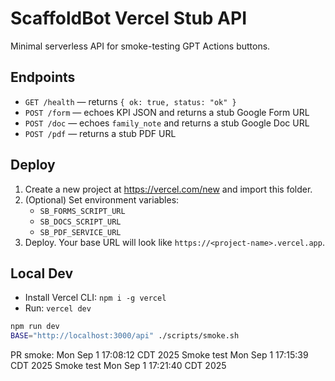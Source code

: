# ScaffoldBot Vercel Stub API

Minimal serverless API for smoke-testing GPT Actions buttons.

## Endpoints
- `GET /health` — returns `{ ok: true, status: "ok" }`
- `POST /form` — echoes KPI JSON and returns a stub Google Form URL
- `POST /doc` — echoes `family_note` and returns a stub Google Doc URL
- `POST /pdf` — returns a stub PDF URL

## Deploy
1. Create a new project at https://vercel.com/new and import this folder.
2. (Optional) Set environment variables:
   - `SB_FORMS_SCRIPT_URL`
   - `SB_DOCS_SCRIPT_URL`
   - `SB_PDF_SERVICE_URL`
3. Deploy. Your base URL will look like `https://<project-name>.vercel.app`.

## Local Dev
- Install Vercel CLI: `npm i -g vercel`
- Run: `vercel dev`


```bash
npm run dev
BASE="http://localhost:3000/api" ./scripts/smoke.sh

```

<!-- seed: 2025-08-31T22:06:38Z -->
PR smoke: Mon Sep  1 17:08:12 CDT 2025
Smoke test Mon Sep  1 17:15:39 CDT 2025
Smoke test Mon Sep  1 17:21:40 CDT 2025
